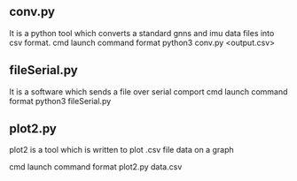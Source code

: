 conv.py 
----------------------------------------------------------------------------------
It is a python tool which converts a standard gnns and imu data files into csv format.
cmd launch command format
python3 conv.py <inputfile> <output.csv>

fileSerial.py 
----------------------------------------------------------------------------------
It is a software which sends a file over serial comport 
cmd launch command format
python3 fileSerial.py <filepath> <comport>

plot2.py
----------------------------------------------------------------------------------
plot2 is a tool which is written to plot .csv file data on a graph 

cmd launch command format
plot2.py data.csv

